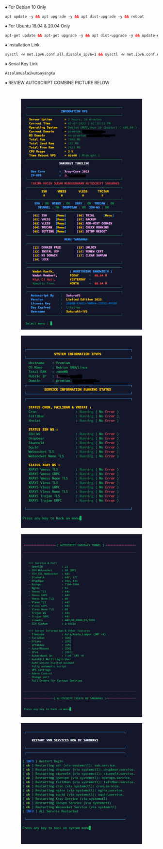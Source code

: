 ♦️ For Debian 10 Only <br>
 
  ```html
 apt update -y && apt upgrade -y && apt dist-upgrade -y && reboot
  ```
  ♦️ For Ubuntu 18.04 & 20.04 Only <br>
  
  ```html
 apt-get update && apt-get upgrade -y && apt dist-upgrade -y && update-grub && reboot
 ```

♦️ Installation Link<br>

  ```html
sysctl -w net.ipv6.conf.all.disable_ipv6=1 && sysctl -w net.ipv6.conf.default.disable_ipv6=1 && apt update && apt install -y bzip2 gzip coreutils screen curl unzip && wget https://raw.githubusercontent.com/V3SAKURAAIRIV3/Simple-Dimple/main/setup.sh && chmod +x setup.sh && sed -i -e 's/\r$//' setup.sh && screen -S setup ./setup.sh
  ```

♦️ Serial Key Link<br>

  ```html
AssalamualaikumSayangKu
 ```

♦️ REVIEW AUTOSCRIPT COMBINE PICTURE BELOW <br>

<b>
<br>
</b>
<p align="center">
  <img src="https://raw.githubusercontent.com/V3SAKURAAIRIV3/Simple-Dimple/main/1Main-Menu.png" width="400" title="Menu1"><br>
<br>
 <img src="https://raw.githubusercontent.com/V3SAKURAAIRIV3/Simple-Dimple/main/2Status-Running.png" width="400" title="Menu2"><br>
<br>
 <img src="https://raw.githubusercontent.com/V3SAKURAAIRIV3/Simple-Dimple/main/3Info-Port.png" width="400" title="Menu2"><br>
<br>
<img src="https://raw.githubusercontent.com/V3SAKURAAIRIV3/Simple-Dimple/main/4Status%20Restart%20Services%20Running.png" width="400" title="Menu3"><br>
<br>                                                                                                                                       
</p>
